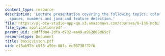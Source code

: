 ```yaml
---
content_type: resource
description: 'Lecture presentation covering the following topics: color and color
  spaces, numbers and java and feature detection.'
file: https://ol-ocw-studio-app-qa.s3.amazonaws.com/courses/6-186-mobile-autonomous-systems-laboratory-january-iap-2005/e15ab92bc9f5a90e80fcec56730f32f6_basicvision.pdf
file_type: application/pdf
parent_uid: c0dffda4-2dfa-d732-aa49-e962865d69c7
resourcetype: Document
title: basicvision.pdf
uid: e15ab92b-c9f5-a90e-80fc-ec56730f32f6
---
```

